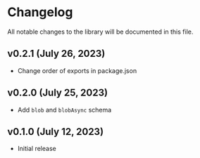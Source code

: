 # Changelog

All notable changes to the library will be documented in this file.

## v0.2.1 (July 26, 2023)

- Change order of exports in package.json

## v0.2.0 (July 25, 2023)

- Add `blob` and `blobAsync` schema

## v0.1.0 (July 12, 2023)

- Initial release
